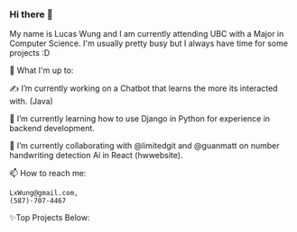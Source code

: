 ### Hi there 👋

  My name is Lucas Wung and I am currently attending UBC with a Major in Computer Science. I'm usually pretty busy but I always have time for some projects :D
  
💼 What I'm up to:

✍ I’m currently working on a Chatbot that learns the more its interacted with. (Java)

🧠 I’m currently learning how to use Django in Python for experience in backend development.

🤝 I’m currently collaborating with @limitedgit and @guanmatt on number handwriting detection Ai in React (hwwebsite).

📫 How to reach me: 

    LxWung@gmail.com, 
    (587)-707-4467
  
  
✨Top Projects Below:

<!--
**tkoppop/tkoppop** is a ✨ _special_ ✨ repository because its `README.md` (this file) appears on your GitHub profile.

Here are some ideas to get you started:

-  ...
-  ...
-  ...
- 🤔 I’m looking for help with ...
- 💬 Ask me about ...
-  ...
- 😄 Pronouns: ...
- ⚡ Fun fact: ...
-->
